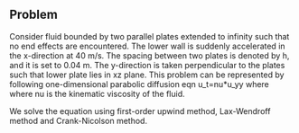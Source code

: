## Problem
Consider fluid bounded by two parallel plates extended to infinity such that no end
effects are encountered. The lower wall is suddenly accelerated in the x-direction at
40 m/s. The spacing between two plates is denoted by h, and it is set to 0.04 m. 
The y-direction is taken perpendicular to the plates such that lower
plate lies in xz plane. 
This problem can be represented by following one-dimensional parabolic diffusion eqn u_t=nu*u_yy where
where nu is the kinematic viscosity of the fluid.

We solve the equation using  first-order upwind method, Lax-Wendroff method and  Crank-Nicolson method.
